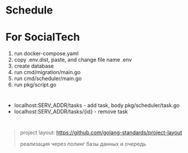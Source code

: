 # Schedule

# For SocialTech

1) run docker-compose.yaml
2) copy .env.dist, paste, and change file name .env
3) create database
3) run cmd/migration/main.go
4) run cmd/scheduler/main.go
5) run pkg/script.go
#
 * localhost:SERV_ADDR/tasks - add task, body pkg/scheduler/task.go
 * localhost:SERV_ADDR/tasks/{id} - remove task
 
#
> project layout: https://github.com/golang-standards/project-layout
>
> реализация через полинг базы данных и очередь 